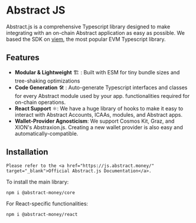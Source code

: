# Abstract JS

Abstract.js is a comprehensive Typescript library designed to make integrating with an on-chain Abstract application as easy as possible. We based the SDK on [viem](https://viem.sh/), the most popular EVM Typescript library.

## Features
- **Modular & Lightweight** 🏗️ : Built with ESM for tiny bundle sizes and tree-shaking optimizations
- **Code Generation** 🛠️ : Auto-generate Typescript interfaces and classes for every Abstract module used by your app.
  functionalities required for on-chain operations.
- **React Support** ⚛︎️: We have a huge library of hooks to make it easy to interact with Abstract Accounts, ICAAs, modules, and Abstract apps.
- **Wallet-Provider Agnosticism**: We support Cosmos Kit, Graz, and XION's Abstraxion.js. Creating a new wallet provider is also easy and automatically-compatible.

## Installation

```admonish info
Please refer to the <a href="https://js.abstract.money/" target="_blank">Official Abstract.js Documentation</a>.
```

To install the main library:

```bash
npm i @abstract-money/core
```

For React-specific functionalities:

```bash
npm i @abstract-money/react
```
